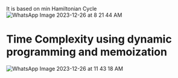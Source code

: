 It is based on min Hamiltonian Cycle 
![WhatsApp Image 2023-12-26 at 8 21 44 AM](https://github.com/abhinav9936/DSA_Notes/assets/48298386/c78e5297-e417-414d-a3f7-12317d89bb22)


# Time Complexity using dynamic programming and memoization
  ![WhatsApp Image 2023-12-26 at 11 43 18 AM](https://github.com/abhinav9936/DSA_Notes/assets/48298386/4d7cd7af-2688-4727-b8bc-42d4873ed7ba)
